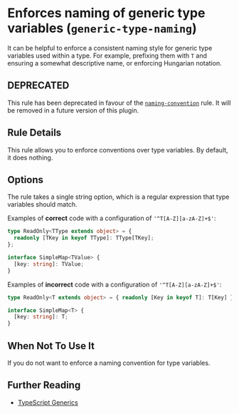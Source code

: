 # Enforces naming of generic type variables (`generic-type-naming`)

It can be helpful to enforce a consistent naming style for generic type variables used within a type.
For example, prefixing them with `T` and ensuring a somewhat descriptive name, or enforcing Hungarian notation.

## DEPRECATED

This rule has been deprecated in favour of the [`naming-convention`](./naming-convention.md) rule.
It will be removed in a future version of this plugin.

## Rule Details

This rule allows you to enforce conventions over type variables. By default, it does nothing.

## Options

The rule takes a single string option, which is a regular expression that type variables should match.

Examples of **correct** code with a configuration of `'^T[A-Z][a-zA-Z]+$'`:

```ts
type ReadOnly<TType extends object> = {
  readonly [TKey in keyof TType]: TType[TKey];
};

interface SimpleMap<TValue> {
  [key: string]: TValue;
}
```

Examples of **incorrect** code with a configuration of `'^T[A-Z][a-zA-Z]+$'`:

```ts
type ReadOnly<T extends object> = { readonly [Key in keyof T]: T[Key] };

interface SimpleMap<T> {
  [key: string]: T;
}
```

## When Not To Use It

If you do not want to enforce a naming convention for type variables.

## Further Reading

- [TypeScript Generics](https://www.typescriptlang.org/docs/handbook/generics.html)
